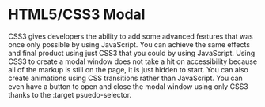 # HTML5/CSS3 Modal

CSS3 gives developers the ability to add some advanced features that was once only possible by using JavaScript. You can achieve the same effects and final product using just CSS3 that you could by using JavaScript. Using CSS3 to create a modal window does not take a hit on accessibility because all of the markup is still on the page, it is just hidden to start. You can also create animations using CSS transitions rather than JavaScript. You can even have a button to open and close the modal window using only CSS3 thanks to the :target psuedo-selector.
